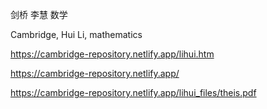 剑桥 李慧 数学

Cambridge, Hui Li, mathematics

https://cambridge-repository.netlify.app/lihui.htm

https://cambridge-repository.netlify.app/

https://cambridge-repository.netlify.app/lihui_files/theis.pdf
